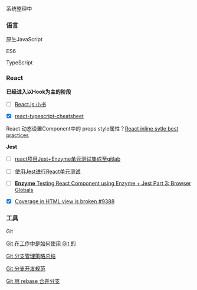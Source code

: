 系统整理中

### 语言

原生JavaScript

ES6

TypeScript

### React 

**已经进入以Hook为主的阶段**

- [ ] [React.js 小书](http://huziketang.mangojuice.top/books/react)

- [x] [react-typescript-cheatsheet](https://github.com/typescript-cheatsheets/react-typescript-cheatsheet  )  

React 动态设置Component中的 props style属性？[React inline sytle best practices](https://stackoverflow.com/questions/26882177/react-js-inline-style-best-practices) 

**Jest**

- [ ] [react项目Jest+Enzyme单元测试集成至gitlab](https://juejin.im/post/6844904161494958087) 

- [ ] [使用Jest进行React单元测试](https://juejin.im/post/6844903654294716423)

- [ ] [**Enzyme** Testing React Component using Enzyme + Jest Part 3: Browser Globals](https://ttfb.test.traveloka.com/testing-react-component-using-enzyme-jest-part-3/) 

- [x] [Coverage in HTML view is broken #9388](https://github.com/facebook/jest/issues/9388) 



### 工具

Git

[Git 在工作中是如何使用 Git 的](https://zhuanlan.zhihu.com/p/250493093) 

[Git 分支管理策略总结](https://juejin.im/post/6844904203115036685) 

[Git 分支开发规范](https://juejin.im/post/6844903635533594632) 

[Git 用 rebase 合并分支](https://backlog.com/git-tutorial/cn/stepup/stepup2_8.html)